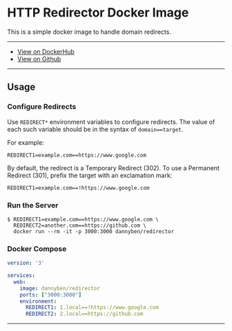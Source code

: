 HTTP Redirector Docker Image
==================================================

This is a simple docker image to handle domain redirects.

---

- [View on DockerHub][1]
- [View on Github][2]

---


Usage
--------------------------------------------------

### Configure Redirects

Use `REDIRECT*` environment variables to configure redirects. The value 
of each such variable should be in the syntax of `domain==target`. 

For example:

```
REDIRECT1=example.com==https://www.google.com
```

By default, the redirect is a Temporary Redirect (302). To use a Permanent 
Redirect (301), prefix the target with an exclamation mark:

```
REDIRECT1=example.com==!https://www.google.com
```


### Run the Server

```
$ REDIRECT1=example.com==https://www.google.com \
  REDIRECT2=another.com==https://github.com \
  docker run --rm -it -p 3000:3000 dannyben/redirector
```

### Docker Compose

```yaml
version: '3'

services:
  web:
    image: dannyben/redirector
    ports: ["3000:3000"]
    environment:
      REDIRECT1: 1.local==!https://www.google.com
      REDIRECT2: 2.local==https://github.com
```


---

[1]: https://hub.docker.com/r/dannyben/redirector/
[2]: https://github.com/DannyBen/docker-redirector

